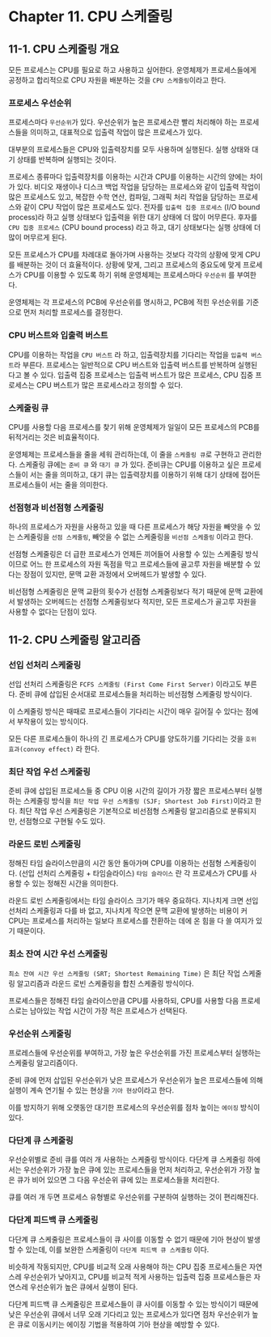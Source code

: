 # Chapter 11. CPU 스케줄링

## 11-1. CPU 스케줄링 개요

모든 프로세스는 CPU를 필요로 하고 사용하고 싶어한다. 운영체제가 프로세스들에게 공정하고 합리적으로 CPU 자원을 배분하는 것을 `CPU 스케줄링`이라고 한다.

### 프로세스 우선순위

프로세스마다 `우선순위`가 있다. 우선순위가 높은 프로세스란 빨리 처리해야 하는 프로세스들을 의미하고, 대표적으로 입출력 작업이 많은 프로세스가 있다.

대부분의 프로세스들은 CPU와 입출력장치를 모두 사용하며 실행된다. 실행 상태와 대기 상태를 반복하며 실행되는 것이다. 

프로세스 종류마다 입출력장치를 이용하는 시간과 CPU를 이용하는 시간의 양에는 차이가 있다. 비디오 재생이나 디스크 백업 작업을 담당하는 프로세스와 같이 입출력 작업이 많은 프로세스도 있고, 복잡한 수학 연산, 컴파일, 그래픽 처리 작업을 담당하는 프로세스와 같이 CPU 작업이 많은 프로세스도 있다. 전자를 `입출력 집중 프로세스` (I/O bound process)라 하고 실행 상태보다 입출력을 위한 대기 상태에 더 많이 머무른다. 후자를 `CPU 집중 프로세스` (CPU bound process) 라고 하고, 대기 상태보다는 실행 상태에 더 많이 머무르게 된다.

모든 프로세스가 CPU를 차례대로 돌아가며 사용하는 것보다 각각의 상황에 맞게 CPU를 배분하는 것이 더 효율적이다. 상황에 맞게, 그리고 프로세스의 중요도에 맞게 프로세스가 CPU를 이용할 수 있도록 하기 위해 운영체제는 프로세스마다 `우선순위` 를 부여한다.

운영체제는 각 프로세스의 PCB에 우선순위를 명시하고, PCB에 적힌 우선순위를 기준으로 먼저 처리할 프로세스를 결정한다.

### CPU 버스트와 입출력 버스트

CPU를 이용하는 작업을 `CPU 버스트` 라 하고, 입출력장치를 기다리는 작업을 `입출력 버스트`라 부른다. 프로세스는 일반적으로 CPU 버스트와 입출력 버스트를 반복하며 실행된다고 볼 수 있다. 입출력 집중 프로세스는 입출력 버스트가 많은 프로세스, CPU 집중 프로세스는 CPU 버스트가 많은 프로세스라고 정의할 수 있다.

### 스케줄링 큐

CPU를 사용할 다음 프로세스를 찾기 위해 운영체제가 일일이 모든 프로세스의 PCB를 뒤적거리는 것은 비효율적이다. 

운영체제는 프로세스들을 줄을 세워 관리하는데, 이 줄을 `스케줄링 큐`로 구현하고 관리한다. 스케줄링 큐에는 `준비 큐` 와 `대기 큐` 가 있다. 준비큐는 CPU를 이용하고 싶은 프로세스들이 서는 줄을 의미하고, 대기 큐는 입출력장치를 이용하기 위해 대기 상태에 접어든 프로세스들이 서는 줄을 의미한다.

### 선점형과 비선점형 스케줄링

하나의 프로세스가 자원을 사용하고 있을 때 다른 프로세스가 해당 자원을 빼앗을 수 있는 스케줄링을 `선점 스케줄링`, 빼앗을 수 없는 스케줄링을 `비선점 스케줄링` 이라고 한다.

선점형 스케줄링은 더 급한 프로세스가 언제든 끼어들어 사용할 수 있는 스케줄링 방식이므로 어느 한 프로세스의 자원 독점을 막고 프로세스들에 골고루 자원을 배분할 수 있다는 장점이 있지만, 문맥 교환 과정에서 오버헤드가 발생할 수 있다.

비선점형 스케줄링은 문맥 교환의 횟수가 선점형 스케줄링보다 적기 때문에 문맥 교환에서 발생하는 오버헤드는 선점형 스케줄링보다 적지만, 모든 프로세스가 골고루 자원을 사용할 수 없다는 단점이 있다.

## 11-2. CPU 스케줄링 알고리즘

### 선입 선처리 스케줄링

선입 선처리 스케줄링은 `FCFS 스케줄링 (First Come First Server)` 이라고도 부른다. 준비 큐에 삽입된 순서대로 프로세스들을 처리하는 비선점형 스케줄링 방식이다. 

이 스케줄링 방식은 때때로 프로세스들이 기다리는 시간이 매우 길어질 수 있다는 점에서 부작용이 있는 방식이다.

모든 다른 프로세스들이 하나의 긴 프로세스가 CPU를 양도하기를 기다리는 것을 `호위 효과(convoy effect)` 라 한다.

### 최단 작업 우선 스케줄링

준비 큐에 삽입된 프로세스들 중 CPU 이용 시간의 길이가 가장 짧은 프로세스부터 실행하는 스케줄링 방식을 `최단 작업 우선 스케줄링 (SJF; Shortest Job First)`이라고 한다. 최단 작업 우선 스케줄링은 기본적으로 비선점형 스케줄링 알고리즘으로 분류되지만, 선점형으로 구현될 수도 있다.

### 라운드 로빈 스케줄링

정해진 타임 슬라이스만큼의 시간 동안 돌아가며 CPU를 이용하는 선점형 스케줄링이다. (선입 선처리 스케줄링 + 타임슬라이스) `타임 슬라이스` 란 각 프로세스가 CPU를 사용할 수 있는 정해진 시간을 의미한다.

라운드 로빈 스케줄링에서는 타임 슬라이스 크기가 매우 중요하다. 지나치게 크면 선입 선처리 스케줄링과 다를 바 없고, 지나치게 작으면 문맥 교환에 발생하는 비용이 커 CPU는 프로세스를 처리하는 일보다 프로세스를 전환하는 데에 온 힘을 다 쓸 여지가 있기 때문이다.

### 최소 잔여 시간 우선 스케줄링

`최소 잔여 시간 우선 스케줄링 (SRT; Shortest Remaining Time)` 은 최단 작업 스케줄링 알고리즘과 라운드 로빈 스케줄링을 합친 스케줄링 방식이다.

프로세스들은 정해진 타임 슬라이스만큼 CPU를 사용하되, CPU를 사용할 다음 프로세스로는 남아있는 작업 시간이 가장 적은 프로세스가 선택된다.

### 우선순위 스케줄링

프로레스들에 우선순위를 부여하고, 가장 높은 우선순위를 가진 프로세스부터 실행하는 스케줄링 알고리즘이다.

준비 큐에 먼저 삽입된 우선순위가 낮은 프로세스가 우선순위가 높은 프로세스들에 의해 실행이 계속 연기될 수 있는 현상을 `기아 현상`이라고 한다.

이를 방지하기 위해 오랫동안 대기한 프로세스의 우선순위를 점차 높이는 `에이징` 방식이 있다. 

### 다단계 큐 스케줄링

우선순위별로 준비 큐를 여러 개 사용하는 스케줄링 방식이다. 다단계 큐 스케줄링 하에서는 우선순위가 가장 높은 큐에 있는 프로세스들을 먼저 처리하고, 우선순위가 가장 높은 큐가 비어 있으면 그 다음 우선순위 큐에 있는 프로세스들을 처리한다.

큐를 여러 개 두면 프로세스 유형별로 우선순위를 구분하여 실행하는 것이 편리해진다.

### 다단계 피드백 큐 스케줄링

다단계 큐 스케줄링은 프로세스들이 큐 사이를 이동할 수 없기 때문에 기아 현상이 발생할 수 있는데, 이를 보완한 스케줄링이 `다단계 피드백 큐 스케줄링` 이다.

비슷하게 작동되지만, CPU를 비교적 오래 사용해야 하는 CPU 집중 프로세스들은 자연스레 우선순위가 낮아지고, CPU를 비교적 적게 사용하는 입출력 집중 프로세스들은 자연스레 우선순위가 높은 큐에서 실행이 된다.

다단계 피드백 큐 스케줄링은 프로세스들이 큐 사이를 이동할 수 있는 방식이기 때문에 낮은 우선순위 큐에서 너무 오래 기다리고 있는 프로세스가 있다면 점차 우선순위가 높은 큐로 이동시키는 에이징 기법을 적용하여 기아 현상을 예방할 수 있다.